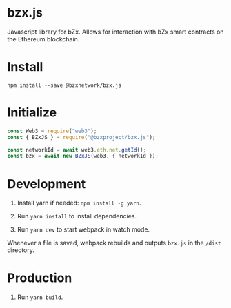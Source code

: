 # bzx.js

Javascript library for bZx. Allows for interaction with bZx smart contracts on the Ethereum blockchain.

# Install

```
npm install --save @bzxnetwork/bzx.js
```

# Initialize

```javascript
const Web3 = require("web3");
const { BZxJS } = require("@bzxproject/bzx.js");

const networkId = await web3.eth.net.getId();
const bzx = await new BZxJS(web3, { networkId });
```

# Development

1. Install yarn if needed: `npm install -g yarn`.

2. Run `yarn install` to install dependencies.

3. Run `yarn dev` to start webpack in watch mode.

Whenever a file is saved, webpack rebuilds and outputs `bzx.js` in the `/dist` directory.

# Production

1. Run `yarn build`.
